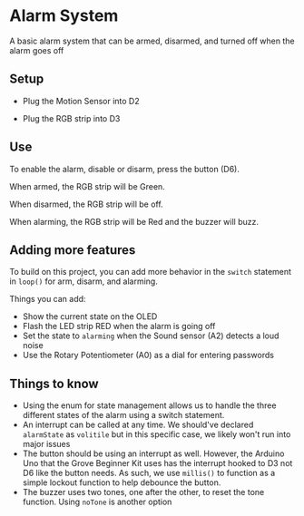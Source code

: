 # Alarm System

A basic alarm system that can be armed, disarmed, and turned off when the alarm goes off

## Setup

- Plug the Motion Sensor into D2

- Plug the RGB strip into D3

## Use

To enable the alarm, disable or disarm, press the button (D6). 

When armed, the RGB strip will be Green.

When disarmed, the RGB strip will be off.

When alarming, the RGB strip will be Red and the buzzer will buzz.

## Adding more features

To build on this project, you can add more behavior in the `switch` statement in `loop()` for arm, disarm, and alarming.

Things you can add:
- Show the current state on the OLED
- Flash the LED strip RED when the alarm is going off
- Set the state to `alarming` when the Sound sensor (A2) detects a loud noise
- Use the Rotary Potentiometer (A0) as a dial for entering passwords

## Things to know

- Using the enum for state management allows us to handle the three different states of the alarm using a switch statement.
- An interrupt can be called at any time. We should've declared `alarmState` as `volitile` but in this specific case, we likely won't run into major issues
- The button should be using an interrupt as well. However, the Arduino Uno that the Grove Beginner Kit uses has the interrupt hooked to D3 not D6 like the button needs. As such, we use `millis()` to function as a simple lockout function to help debounce the button.
- The buzzer uses two tones, one after the other, to reset the tone function. Using `noTone` is another option
